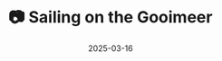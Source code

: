 ---
title: '📷 Sailing on the Gooimeer'
date: '2025-03-16'
image: 'https://cdn.diblasio.social/static/photos/2025/20250316_123335.jpg'
thumbnail: 'https://cdn.diblasio.social/static/photos/2025/thumbnails/20250316_123335.jpg'
alt_text: "A sailboat on a lake with a wooded shoreline in Huizen, Netherlands."
tags:
  - "#Photography"
  - "#Netherlands"
  - "#Huizen"
  - "#Sailing"
  - "#Water"
  - "#NaturePhotography"
  - "#Fujifilm"
  - "#Landscape"
  - "#TravelPhotography"
  - "#Boating"
  - "#SOOC"
description: ''
created_date: '2025-03-16'
location: "Riviercruise steiger, Wolfskamer, Huizen, Noord-Holland, Nederland, 1271 GL, Nederland"
exif_data: "FUJIFILM X-T4 XF100-400mmF4.5-5.6 R LM OIS WR (1/300 | f/11 | ISO 160)"
draft: false
---